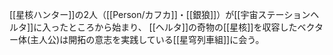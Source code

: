 [[星核ハンター]]の2人（[[Person/カフカ]]・[[銀狼]]）が[[宇宙ステーションヘルタ]]に入ったところから始まり、
[[ヘルタ]]の奇物の[[星核]]を収容したベクター体(主人公)は開拓の意志を実践している[[星穹列車組]]に会う。